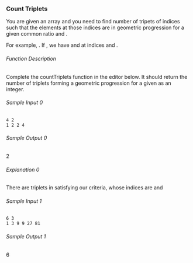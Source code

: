 ### Count Triplets

You are given an array and you need to find number of tripets of indices  such that the elements at those indices are in geometric progression for a given common ratio  and .

For example, . If , we have  and  at indices  and .

###### Function Description

Complete the countTriplets function in the editor below. It should return the number of triplets forming a geometric progression for a given  as an integer.

###### Sample Input 0

```
4 2
1 2 2 4
```
###### Sample Output 0

2
###### Explanation 0

There are  triplets in satisfying our criteria, whose indices are  and 

###### Sample Input 1
```
6 3
1 3 9 9 27 81
```
###### Sample Output 1

6